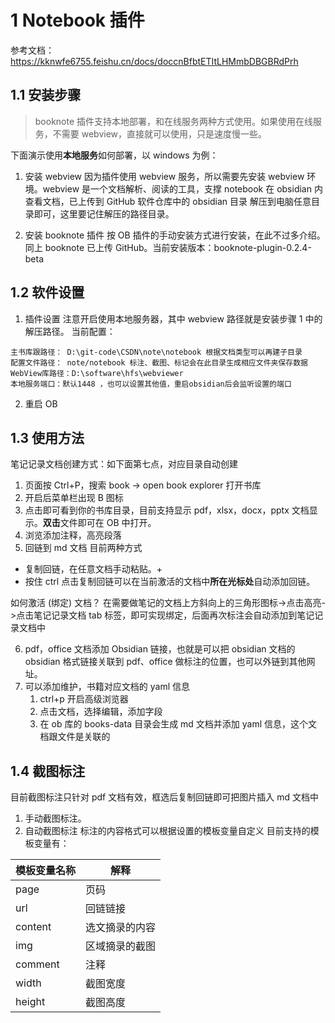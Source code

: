 # 1 Notebook 插件
参考文档：
https://kknwfe6755.feishu.cn/docs/doccnBfbtETItLHMmbDBGBRdPrh

## 1.1 安装步骤

> booknote 插件支持本地部署，和在线服务两种方式使用。如果使用在线服务，不需要 webview，直接就可以使用，只是速度慢一些。

下面演示使用**本地服务**如何部署，以 windows 为例：

1.  安装 webview
因为插件使用 webview 服务，所以需要先安装 webview 环境。webview 是一个文档解析、阅读的工具，支撑 notebook 在 obsidian 内查看文档，已上传到 GitHub 软件仓库中的 obsidian 目录
解压到电脑任意目录即可，这里要记住解压的路径目录。

2.  安装 booknote 插件
按 OB 插件的手动安装方式进行安装，在此不过多介绍。同上 booknote 已上传 GitHub。当前安装版本：booknote-plugin-0.2.4-beta

## 1.2 软件设置
1.  插件设置
注意开启使用本地服务器，其中 webview 路径就是安装步骤 1 中的解压路径。
当前配置：
```
主书库跟路径： D:\git-code\CSDN\note\notebook 根据文档类型可以再建子目录
配置文件路径： note/notebook 标注、截图、标记会在此目录生成相应文件夹保存数据
WebView库路径：D:\software\hfs\webviewer
本地服务端口：默认1448 ，也可以设置其他值，重启obsidian后会监听设置的端口
```

2.  重启 OB

## 1.3 使用方法
笔记记录文档创建方式：如下面第七点，对应目录自动创建

1. 页面按 Ctrl+P，搜索 book -> open book explorer 打开书库
2. 开启后菜单栏出现 B 图标
3.  点击即可看到你的书库目录，目前支持显示 pdf，xlsx，docx，pptx 文档显示。**双击**文件即可在 OB 中打开。
4.  浏览添加注释，高亮段落
5.  回链到 md 文档
目前两种方式
-   复制回链，在任意文档手动粘贴。+
-   按住 ctrl 点击复制回链可以在当前激活的文档中**所在光标处**自动添加回链。

如何激活 (绑定) 文档？
在需要做笔记的文档上方斜向上的三角形图标->点击高亮->点击笔记记录文档 tab 标签，即可实现绑定，后面再次标注会自动添加到笔记记录文档中

6.  pdf，office 文档添加 Obsidian 链接，也就是可以把 obsidian 文档的 obsidian 格式链接关联到 pdf、office 做标注的位置，也可以外链到其他网址。
7.  可以添加维护，书籍对应文档的 yaml 信息
    1.  ctrl+p 开启高级浏览器
    2. 点击文档，选择编辑，添加字段
    3. 在 ob 库的 books-data 目录会生成 md 文档并添加 yaml 信息，这个文档跟文件是关联的

## 1.4 截图标注

目前截图标注只针对 pdf 文档有效，框选后复制回链即可把图片插入 md 文档中

1.  手动截图标注。
2. 自动截图标注
标注的内容格式可以根据设置的模板变量自定义
目前支持的模板变量有：

| 模板变量名称 | 解释           |
| ------------ | -------------- |
| page         | 页码           |
| url          | 回链链接       |
| content      | 选文摘录的内容 |
| img          | 区域摘录的截图 |
| comment      | 注释           |
| width        | 截图宽度       |
| height       | 截图高度       |